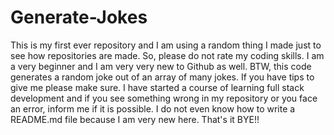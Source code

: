# Generate-Jokes
This is my first ever repository and I am using a random thing I made just to see how repositories are made. So, please do not rate my coding skills. I am a very beginner and I am very very new to Github as well. BTW, this code generates a random joke out of an array of many jokes.
If you have tips to give me please make sure. I have started a course of learning full stack development and if you see something wrong in my repository or you face an error, inform me if it is possible. I do not even know how to write a README.md file because I am very new here. That's it BYE!!
